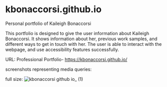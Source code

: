 # kbonaccorsi.github.io
Personal portfolio of Kaileigh Bonaccorsi

This portfolio is designed to give the user information about Kaileigh Bonaccorsi.  It shows information about her, previous work samples, and different ways to get in touch with her.  The user is able to interact with the webpage, and use accessibility features successfully.

URL:
Professional Portfolio- https://kbonaccorsi.github.io/

screenshots representing media queries:

full size: ![kbonaccorsi github io_ (1)](https://user-images.githubusercontent.com/86372011/137432729-25b07619-ad2b-4234-80a9-d70791bad9d8.png)
